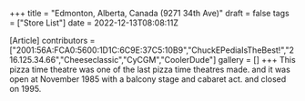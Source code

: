 +++
title = "Edmonton, Alberta, Canada (9271 34th Ave)"
draft = false
tags = ["Store List"]
date = 2022-12-13T08:08:11Z

[Article]
contributors = ["2001:56A:FCA0:5600:1D1C:6C9E:37C5:10B9","ChuckEPediaIsTheBest!","216.125.34.66","Cheeseclassic","CyCGM","CoolerDude"]
gallery = []
+++
This pizza time theatre was one of the last pizza time theatres made. and it was open at November 1985 with a balcony stage and cabaret act. and closed on 1995.